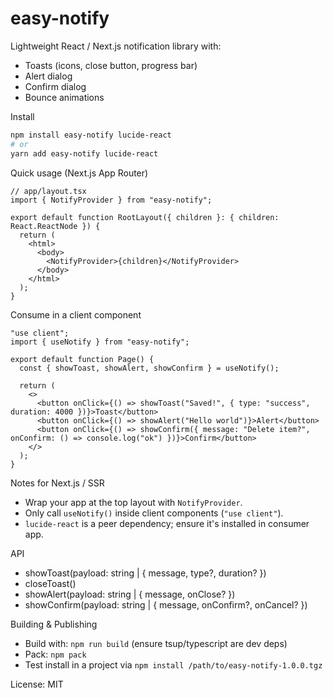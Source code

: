 # easy-notify

Lightweight React / Next.js notification library with:
- Toasts (icons, close button, progress bar)
- Alert dialog
- Confirm dialog
- Bounce animations

Install
```bash
npm install easy-notify lucide-react
# or
yarn add easy-notify lucide-react
```

Quick usage (Next.js App Router)
```tsx
// app/layout.tsx
import { NotifyProvider } from "easy-notify";

export default function RootLayout({ children }: { children: React.ReactNode }) {
  return (
    <html>
      <body>
        <NotifyProvider>{children}</NotifyProvider>
      </body>
    </html>
  );
}
```

Consume in a client component
```tsx
"use client";
import { useNotify } from "easy-notify";

export default function Page() {
  const { showToast, showAlert, showConfirm } = useNotify();

  return (
    <>
      <button onClick={() => showToast("Saved!", { type: "success", duration: 4000 })}>Toast</button>
      <button onClick={() => showAlert("Hello world")}>Alert</button>
      <button onClick={() => showConfirm({ message: "Delete item?", onConfirm: () => console.log("ok") })}>Confirm</button>
    </>
  );
}
```

Notes for Next.js / SSR
- Wrap your app at the top layout with `NotifyProvider`.
- Only call `useNotify()` inside client components (`"use client"`).
- `lucide-react` is a peer dependency; ensure it's installed in consumer app.

API
- showToast(payload: string | { message, type?, duration? })
- closeToast()
- showAlert(payload: string | { message, onClose? })
- showConfirm(payload: string | { message, onConfirm?, onCancel? })

Building & Publishing
- Build with: `npm run build` (ensure tsup/typescript are dev deps)
- Pack: `npm pack`
- Test install in a project via `npm install /path/to/easy-notify-1.0.0.tgz`

License: MIT
